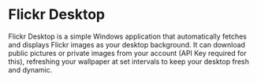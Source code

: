 # Flickr Desktop

Flickr Desktop is a simple Windows application that automatically fetches and displays Flickr images as your desktop background. It can download public pictures or private images from your account (API Key required for this), refreshing your wallpaper at set intervals to keep your desktop fresh and dynamic.
